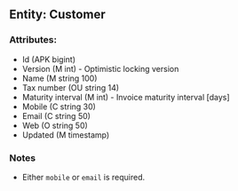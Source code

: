 ## Entity: Customer

### Attributes:

- Id (APK bigint)
- Version (M int) - Optimistic locking version
- Name (M string 100)
- Tax number (OU string 14)
- Maturity interval (M int) - Invoice maturity interval [days]
- Mobile (C string 30)
- Email (C string 50)
- Web (O string 50)
- Updated (M timestamp)

### Notes

- Either `mobile` or `email` is required.

